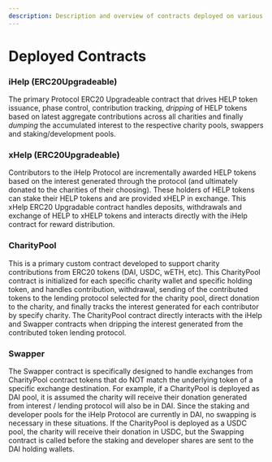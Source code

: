 ```yaml
---
description: Description and overview of contracts deployed on various blockchains
---
```


# Deployed Contracts

### iHelp (ERC20Upgradeable)

The primary Protocol ERC20 Upgradeable contract that drives HELP token issuance, phase control, contribution tracking, _dripping_ of HELP tokens based on latest aggregate contributions across all charities and finally _dumping_ the accumulated interest to the respective charity pools, swappers and staking/development pools.

### xHelp (ERC20Upgradeable)

Contributors to the iHelp Protocol are incrementally awarded HELP tokens based on the interest generated through the protocol (and ultimately donated to the charities of their choosing). These holders of HELP tokens can stake their HELP tokens and are provided xHELP in exchange. This  xHelp ERC20 Upgradable contract handles deposits, withdrawals and exchange of HELP to xHELP tokens and interacts directly with the iHelp contract for reward distribution.

### CharityPool

This is a primary custom contract developed to support charity contributions from ERC20 tokens (DAI, USDC, wETH, etc). This CharityPool contract is initialized for each specific charity wallet and specific holding token, and handles contribution, withdrawal, sending of the contributed tokens to the lending protocol selected for the charity pool, direct donation to the charity, and finally tracks the interest generated for each contributor by specify charity.  The CharityPool contract directly interacts with the iHelp and Swapper contracts when dripping the interest generated from the contributed token lending protocol.

### Swapper

The Swapper contract is specifically designed to handle exchanges from CharityPool contract tokens that do NOT match the underlying token of a specific exchange destination. For example, if a CharityPool is deployed as DAI pool, it is assumed the charity will receive their donation generated from interest / lending protocol will also be in DAI. Since the staking and developer pools for the iHelp Protocol are currently in DAI, no swapping is necessary in these situations. If the CharityPool is deployed as a USDC pool, the charity will receive their donation in USDC, but the Swapping contract is called before the staking and developer shares are sent to the DAI holding wallets.
